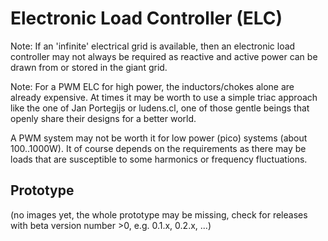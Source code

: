 Electronic Load Controller (ELC)
===

Note: If an 'infinite' electrical grid is available, then an electronic load controller may not always be required as reactive and active power 
 can be drawn from or stored in the giant grid.


Note: For a PWM ELC for high power, the inductors/chokes alone are already expensive. At times it may be worth to use a simple triac approach like the one of  Jan Portegijs or ludens.cl, one of those gentle beings that openly share their designs for a better world.

A PWM system may not be worth it for low power (pico) systems (about 100..1000W). It of course depends on the requirements as there may be loads that are susceptible to some harmonics or frequency fluctuations.


Prototype
---
(no images yet, the whole prototype may be missing, check for releases with beta version number >0, e.g. 0.1.x, 0.2.x, ...)

